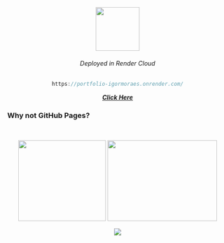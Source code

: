 <div align="center">

<img width="100px" height="100px" src="https://avatars.githubusercontent.com/u/42682871?s=200&v=4">

###### Deployed in Render Cloud

```javascript 
https://portfolio-igormoraes.onrender.com/
```

<a href="https://portfolio-igormoraes.onrender.com/">***Click Here***</a>

</div>

### Why not GitHub Pages?

<br>

<div align="center">



<img width="200px" height="185px" src="https://bobbelderbos.com/assets/git-clone.png">           <img width="250px" height="185px" src="https://www.meme-arsenal.com/memes/d8e78747bd97024c4a40e59e7f5f2209.jpg">

</div>

<div align="center">
<img src="https://raw.githubusercontent.com/IgorMoraess/Dev-Portfolio/main/Badge-Portf%C3%B3lioIMG.png" />
</div>
